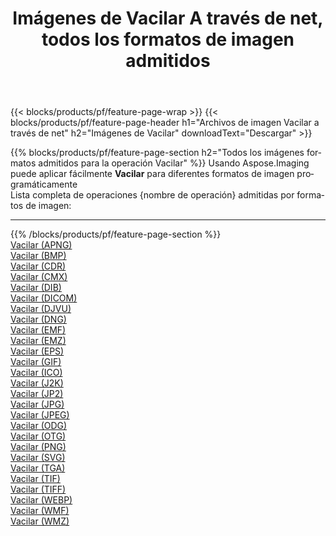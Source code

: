 ﻿---
title: Imágenes de Vacilar A través de net, todos los formatos de imagen admitidos 
weight: 3920
url: /es/net/dither 
lang: es
langdirlevel: 2
locales: zh-hans,ja,it,ru,de,es,fr,nl,id,lt,pl,pt,vi,tr,ko,zh-hant,ar,hi,th,sv,cs,uk,he
description: Usando Aspose.Imaging puede fácilmente Vacilar imágenes a través de net
---

{{< blocks/products/pf/feature-page-wrap >}}
{{< blocks/products/pf/feature-page-header h1="Archivos de imagen Vacilar a través de net" h2="Imágenes de Vacilar" downloadText="Descargar" >}}


{{% blocks/products/pf/feature-page-section  h2="Todos los imágenes formatos admitidos para la operación Vacilar" %}}
Usando Aspose.Imaging puede aplicar fácilmente **Vacilar** para diferentes formatos de imagen programáticamente
<br/>
Lista completa de operaciones {nombre de operación} admitidas por formatos de imagen:
<hr/>
{{% /blocks/products/pf/feature-page-section %}}
<div class="container-fluid productfamilypage bg-gray">
    <div class="convertypes bg-gray agp-content section">
        <div class="container">
		<div class="row other-converters">
		    <div class='col-md-2 other-converter remove-lp remove-rp'><a href="/imaging/es/net/dither/apng" >Vacilar (APNG)</a></div><div class='col-md-2 other-converter remove-lp remove-rp'><a href="/imaging/es/net/dither/bmp" >Vacilar (BMP)</a></div><div class='col-md-2 other-converter remove-lp remove-rp'><a href="/imaging/es/net/dither/cdr" >Vacilar (CDR)</a></div><div class='col-md-2 other-converter remove-lp remove-rp'><a href="/imaging/es/net/dither/cmx" >Vacilar (CMX)</a></div><div class='col-md-2 other-converter remove-lp remove-rp'><a href="/imaging/es/net/dither/dib" >Vacilar (DIB)</a></div><div class='col-md-2 other-converter remove-lp remove-rp'><a href="/imaging/es/net/dither/dicom" >Vacilar (DICOM)</a></div><div class='col-md-2 other-converter remove-lp remove-rp'><a href="/imaging/es/net/dither/djvu" >Vacilar (DJVU)</a></div><div class='col-md-2 other-converter remove-lp remove-rp'><a href="/imaging/es/net/dither/dng" >Vacilar (DNG)</a></div><div class='col-md-2 other-converter remove-lp remove-rp'><a href="/imaging/es/net/dither/emf" >Vacilar (EMF)</a></div><div class='col-md-2 other-converter remove-lp remove-rp'><a href="/imaging/es/net/dither/emz" >Vacilar (EMZ)</a></div><div class='col-md-2 other-converter remove-lp remove-rp'><a href="/imaging/es/net/dither/eps" >Vacilar (EPS)</a></div><div class='col-md-2 other-converter remove-lp remove-rp'><a href="/imaging/es/net/dither/gif" >Vacilar (GIF)</a></div><div class='col-md-2 other-converter remove-lp remove-rp'><a href="/imaging/es/net/dither/ico" >Vacilar (ICO)</a></div><div class='col-md-2 other-converter remove-lp remove-rp'><a href="/imaging/es/net/dither/j2k" >Vacilar (J2K)</a></div><div class='col-md-2 other-converter remove-lp remove-rp'><a href="/imaging/es/net/dither/jp2" >Vacilar (JP2)</a></div><div class='col-md-2 other-converter remove-lp remove-rp'><a href="/imaging/es/net/dither/jpg" >Vacilar (JPG)</a></div><div class='col-md-2 other-converter remove-lp remove-rp'><a href="/imaging/es/net/dither/jpeg" >Vacilar (JPEG)</a></div><div class='col-md-2 other-converter remove-lp remove-rp'><a href="/imaging/es/net/dither/odg" >Vacilar (ODG)</a></div><div class='col-md-2 other-converter remove-lp remove-rp'><a href="/imaging/es/net/dither/otg" >Vacilar (OTG)</a></div><div class='col-md-2 other-converter remove-lp remove-rp'><a href="/imaging/es/net/dither/png" >Vacilar (PNG)</a></div><div class='col-md-2 other-converter remove-lp remove-rp'><a href="/imaging/es/net/dither/svg" >Vacilar (SVG)</a></div><div class='col-md-2 other-converter remove-lp remove-rp'><a href="/imaging/es/net/dither/tga" >Vacilar (TGA)</a></div><div class='col-md-2 other-converter remove-lp remove-rp'><a href="/imaging/es/net/dither/tif" >Vacilar (TIF)</a></div><div class='col-md-2 other-converter remove-lp remove-rp'><a href="/imaging/es/net/dither/tiff" >Vacilar (TIFF)</a></div><div class='col-md-2 other-converter remove-lp remove-rp'><a href="/imaging/es/net/dither/webp" >Vacilar (WEBP)</a></div><div class='col-md-2 other-converter remove-lp remove-rp'><a href="/imaging/es/net/dither/wmf" >Vacilar (WMF)</a></div><div class='col-md-2 other-converter remove-lp remove-rp'><a href="/imaging/es/net/dither/wmz" >Vacilar (WMZ)</a></div>
                </div>
        </div>
    </div>
</div>
<br/>



